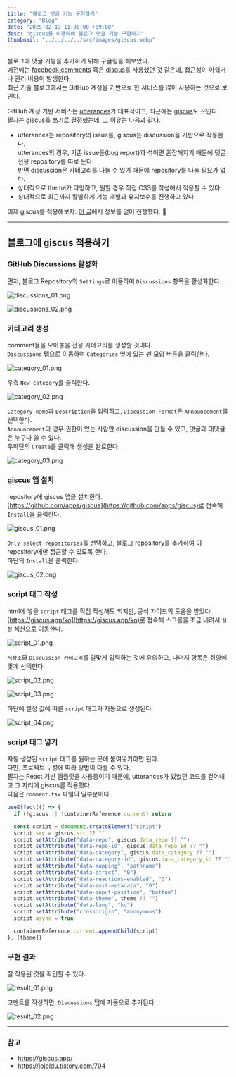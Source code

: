 ```yaml
---
title: "블로그 댓글 기능 구현하기"
category: "Blog"
date: "2025-02-19 11:00:00 +09:00"
desc: "giscus를 이용하여 블로그 댓글 기능 구현하기"
thumbnail: "../../../../src/images/giscus.webp"
---
```


블로그에 댓글 기능을 추가하기 위해 구글링을 해보았다.<br>
예전에는 [facebook comments](https://developers.facebook.com/products/social-plugins/comments/) 혹은 [disqus](https://blog.disqus.com/)를 사용했던 것 같은데, 접근성이 아쉽거나 관리 비용이 발생한다.<br>
최근 기술 블로그에서는 GitHub 계정을 기반으로 한 서비스를 많이 사용하는 것으로 보인다.

GitHub 계정 기반 서비스는 [utterances](https://utteranc.es/)가 대표적이고, 최근에는 [giscus](https://giscus.app/)도 쓰인다.<br>
필자는 giscus를 쓰기로 결정했는데, 그 이유는 다음과 같다.

- utterances는 repository의 issue를, giscus는 discussion을 기반으로 작동한다.<br>utterances의 경우, 기존 issue들(bug report)과 섞이면 혼잡해지기 때문에 댓글 전용 repository를 따로 둔다.<br>반면 discussion은 카테고리를 나눌 수 있기 때문에 repository를 나눌 필요가 없다.
- 상대적으로 theme가 다양하고, 원할 경우 직접 CSS를 작성해서 적용할 수 있다.
- 상대적으로 최근까지 활발하게 기능 개발과 유지보수를 진행하고 있다.

이제 giscus를 적용해보자. [이 글](https://jojoldu.tistory.com/704)에서 정보를 얻어 진행했다. 🙏

---

## 블로그에 giscus 적용하기

### GitHub Discussions 활성화

먼저, 블로그 Repository의 `Settings`로 이동하여 `Discussions` 항목을 활성화한다.

![discussions_01.png](discussions_01.png)

![discussions_02.png](discussions_02.png)

### 카테고리 생성

comment들을 모아놓을 전용 카테고리를 생성할 것이다.<br>
`Discussions` 탭으로 이동하여 `Categories` 옆에 있는 펜 모양 버튼을 클릭한다.

![category_01.png](category_01.png)

우측 `New category`를 클릭한다.

![category_02.png](category_02.png)

`Category name`과 `Description`을 입력하고, `Discussion Format`은 `Announcement`를 선택한다.<br>
`Announcement`의 경우 권한이 있는 사람만 discussion을 만들 수 있고, 댓글과 대댓글은 누구나 쓸 수 있다.<br>
우하단의 `Create`를 클릭해 생성을 완료한다.

![category_03.png](category_03.png)

### giscus 앱 설치

repository에 giscus 앱을 설치한다.<br>
[https://github.com/apps/giscus](https://github.com/apps/giscus)로 접속해 `Install`을 클릭한다.

![giscus_01.png](giscus_01.png)

`Only select repositories`를 선택하고, 블로그 repository를 추가하여 이 repository에만 접근할 수 있도록 한다.<br>
하단의 `Install`을 클릭한다.

![giscus_02.png](giscus_02.png)

### script 태그 작성

html에 넣을 `script` 태그를 직접 작성해도 되지만, 공식 가이드의 도움을 받았다.
[https://giscus.app/ko](https://giscus.app/ko)로 접속해 스크롤을 조금 내려서 `설정` 섹션으로 이동한다.

![script_01.png](script_01.png)

`저장소`와 `Discussion 카테고리`를 알맞게 입력하는 것에 유의하고, 나머지 항목은 취향에 맞게 선택한다.

![script_02.png](script_02.png)

![script_03.png](script_03.png)

하단에 설정 값에 따른 `script` 태그가 자동으로 생성된다.

![script_04.png](script_04.png)

### script 태그 넣기

자동 생성된 `script` 태그를 원하는 곳에 붙여넣기하면 된다.<br>
다만, 프로젝트 구성에 따라 방법이 다를 수 있다.<br>
필자는 React 기반 템플릿을 사용중이기 때문에, utterances가 있었던 코드를 걷어내고 그 자리에 giscus를 적용했다.<br>
다음은 `comment.tsx` 파일의 일부분이다.

```ts
useEffect(() => {
  if (!giscus || !containerReference.current) return

  const script = document.createElement("script")
  script.src = giscus.src ?? ""
  script.setAttribute("data-repo", giscus.data_repo ?? "")
  script.setAttribute("data-repo-id", giscus.data_repo_id ?? "")
  script.setAttribute("data-category", giscus.data_category ?? "")
  script.setAttribute("data-category-id", giscus.data_category_id ?? "")
  script.setAttribute("data-mapping", "pathname")
  script.setAttribute("data-strict", "0")
  script.setAttribute("data-reactions-enabled", "0")
  script.setAttribute("data-emit-metadata", "0")
  script.setAttribute("data-input-position", "bottom")
  script.setAttribute("data-theme", theme ?? "")
  script.setAttribute("data-lang", "ko")
  script.setAttribute("crossorigin", "anonymous")
  script.async = true

  containerReference.current.appendChild(script)
}, [theme])
```

### 구현 결과

잘 적용된 것을 확인할 수 있다.

![result_01.png](result_01.png)

코멘트를 작성하면, `Discussions` 탭에 자동으로 추가된다.

![result_02.png](result_02.png)

---

### 참고

- https://giscus.app/
- https://jojoldu.tistory.com/704

